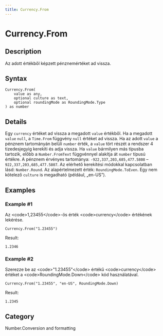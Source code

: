 ```yaml
---
title: Currency.From
---
```


# Currency.From


## Description

Az adott értékből képzett pénznemértéket ad vissza.


## Syntax

```powerquery
Currency.From(
    value as any,
    optional culture as text,
    optional roundingMode as RoundingMode.Type
) as number
```


## Details

Egy <code>currency</code> értéket ad vissza a megadott <code>value</code> értékből. Ha a megadott <code>value</code> <code>null</code>, a <code>Time.From</code> függvény <code>null</code> értéket ad vissza. Ha az adott <code>value</code> a pénznem tartományán belüli <code>number</code> érték, a <code>value</code> tört részét a rendszer 4 tizedesjegyig kerekíti és adja vissza. Ha <code>value</code> bármilyen más típusba tartozik, előbb a <code>Number.FromText</code> függvénnyel alakítja át <code>number</code> típusú értékre. A pénznem érvényes tartománya: <code>-922,337,203,685,477.5808</code> – <code>922,337,203,685,477.5807</code>. Az elérhető kerekítési módokkal kapcsolatban lásd: <code>Number.Round</code>. Az alapértelmezett érték: <code>RoundingMode.ToEven</code>. Egy nem kötelező <code>culture</code> is megadható (például, „en-US”).


## Examples

### Example #1 
Az &lt;code&gt;1,23455&lt;/code&gt;-ös érték &lt;code&gt;currency&lt;/code&gt; értékének lekérése.
```powerquery
Currency.From("1.23455")
```

Result: 
```powerquery
1.2346
```


### Example #2 
Szerezze be az &lt;code&gt;&#34;1.23455&#34;&lt;/code&gt; értékű &lt;code&gt;currency&lt;/code&gt; értéket a &lt;code&gt;RoundingMode.Down&lt;/code&gt; kód használatával.
```powerquery
Currency.From("1.23455", "en-US", RoundingMode.Down)
```

Result: 
```powerquery
1.2345
```




## Category
Number.Conversion and formatting

